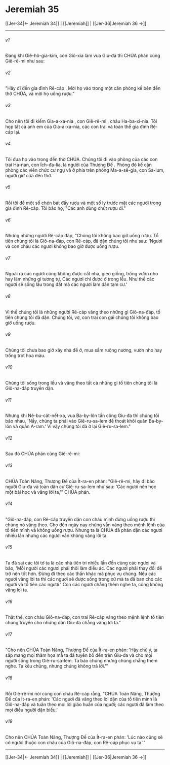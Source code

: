 # Jeremiah 35

[[Jer-34|← Jeremiah 34]] | [[Jeremiah]] | [[Jer-36|Jeremiah 36 →]]
***



###### v1 
Đang khi Giê-hô-gia-kim, con Giô-xia làm vua Giu-đa thì CHÚA phán cùng Giê-rê-mi như sau: 

###### v2 
"Hãy đi đến gia đình Rê-cáp . Mời họ vào trong một căn phòng kế bên đền thờ CHÚA, và mời họ uống rượu." 

###### v3 
Cho nên tôi đi kiếm Gia-a-xa-nia , con Giê-rê-mi , cháu Ha-ba-xi-nia. Tôi họp tất cả anh em của Gia-a-xa-nia, các con trai và toàn thể gia đình Rê-cáp lại. 

###### v4 
Tôi đưa họ vào trong đền thờ CHÚA. Chúng tôi đi vào phòng của các con trai Ha-nan, con Ích-đa-lia, là người của Thượng Đế . Phòng đó kế cận phòng các viên chức cư ngụ và ở phía trên phòng Ma-a-sê-gia, con Sa-lum, người giữ cửa đền thờ. 

###### v5 
Rồi tôi để một số chén bát đầy rượu và một số ly trước mặt các người trong gia đình Rê-cáp. Tôi bảo họ, "Các anh dùng chút rượu đi." 

###### v6 
Nhưng những người Rê-cáp đáp, "Chúng tôi không bao giờ uống rượu. Tổ tiên chúng tôi là Giô-na-đáp, con Rê-cáp, đã dặn chúng tôi như sau: 'Ngươi và con cháu các ngươi không bao giờ được uống rượu. 

###### v7 
Ngoài ra các ngươi cũng không được cất nhà, gieo giống, trồng vườn nho hay làm những gì tương tự. Các ngươi chỉ được ở trong lều. Như thế các ngươi sẽ sống lâu trong đất mà các ngươi làm dân tạm cư.' 

###### v8 
Vì thế chúng tôi là những người Rê-cáp vâng theo những gì Giô-na-đáp, tổ tiên chúng tôi đã dặn. Chúng tôi, vợ, con trai con gái chúng tôi không bao giờ uống rượu. 

###### v9 
Chúng tôi chưa bao giờ xây nhà để ở, mua sắm ruộng nương, vườn nho hay trồng trọt hoa màu. 

###### v10 
Chúng tôi sống trong lều và vâng theo tất cả những gì tổ tiên chúng tôi là Giô-na-đáp truyền dặn. 

###### v11 
Nhưng khi Nê-bu-cát-nết-xa, vua Ba-by-lôn tấn công Giu-đa thì chúng tôi bảo nhau, 'Nầy, chúng ta phải vào Giê-ru-sa-lem để thoát khỏi quân Ba-by-lôn và quân A-ram.' Vì vậy chúng tôi đã ở lại Giê-ru-sa-lem." 

###### v12 
Sau đó CHÚA phán cùng Giê-rê-mi: 

###### v13 
CHÚA Toàn Năng, Thượng Đế của Ít-ra-en phán: "Giê-rê-mi, hãy đi bảo người Giu-đa và toàn dân cư Giê-ru-sa-lem như sau: 'Các ngươi nên học một bài học và vâng lời ta,'" CHÚA phán. 

###### v14 
"Giô-na-đáp, con Rê-cáp truyền dặn con cháu mình đừng uống rượu thì chúng nó vâng theo. Cho đến ngày nay chúng vẫn vâng theo mệnh lệnh của tổ tiên mình và không uống rượu. Nhưng ta là CHÚA đã phán dặn các ngươi nhiều lần nhưng các ngươi vẫn không vâng lời ta. 

###### v15 
Ta đã sai các tôi tớ ta là các nhà tiên tri nhiều lần đến cùng các ngươi và bảo, 'Mỗi người các ngươi phải thôi làm điều ác. Các ngươi phải thay đổi để trở nên tốt hơn. Đừng đi theo các thần khác mà phục vụ chúng. Nếu các ngươi vâng lời ta thì các ngươi sẽ được sống trong xứ mà ta đã ban cho các ngươi và tổ tiên các ngươi.' Còn các ngươi chẳng thèm nghe ta, cũng không vâng lời ta. 

###### v16 
Thật thế, con cháu Giô-na-đáp, con trai Rê-cáp vâng theo mệnh lệnh tổ tiên chúng truyền cho nhưng dân Giu-đa chẳng vâng lời ta." 

###### v17 
"Cho nên CHÚA Toàn Năng, Thượng Đế của Ít-ra-en phán: 'Hãy chú ý, ta sắp mang mọi thảm họa mà ta đã tuyên bố đến trên Giu-đa và cho mọi người sống trong Giê-ru-sa-lem. Ta bảo chúng nhưng chúng chẳng thèm nghe. Ta kêu chúng, nhưng chúng không trả lời.'" 

###### v18 
Rồi Giê-rê-mi nói cùng con cháu Rê-cáp rằng, "CHÚA Toàn Năng, Thượng Đế của Ít-ra-en phán: 'Các ngươi đã vâng theo lời dặn của tổ tiên mình là Giô-na-đáp và tuân theo mọi lời giáo huấn của người; các ngươi đã làm theo mọi điều người dặn biểu.' 

###### v19 
Cho nên CHÚA Toàn Năng, Thượng Đế của Ít-ra-en phán: 'Lúc nào cũng sẽ có người thuộc con cháu của Giô-na-đáp, con Rê-cáp phục vụ ta.'"

***
[[Jer-34|← Jeremiah 34]] | [[Jeremiah]] | [[Jer-36|Jeremiah 36 →]]
